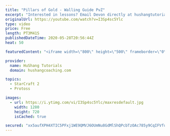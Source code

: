 ```yaml
---
title: "Pillars of Gold - Walling Guide PvZ"
excerpt: "Interested in lessons? Email Devon directly at hushangtutorials@outlook.com ------------------------------------------------------------------------------------------------------- Want to support HuShang Tutorials directly? Patreon is a website where you can contribute a monthly donation that will help"
originalUrl: https://youtube.com/watch?v=I3Sp4sc5Ylc
type: video
price: Free
length: PT3M41S
publishedDateTime: 2020-05-28T20:56:44Z
heat: 50

featuredContent: "<iframe width=\"800\" height=\"500\" frameborder=\"0\" src=\"https://www.youtube.com/embed/I3Sp4sc5Ylc\" allow=\"accelerometer; autoplay; encrypted-media; gyroscope; picture-in-picture\" allowfullscreen></iframe>"

provider:
  name: HuShang Tutorials
  domain: hushangcoaching.com

topics:
  - StarCraft 2
  - Protoss

images:
  - url: https://i.ytimg.com/vi/I3Sp4sc5Ylc/maxresdefault.jpg
    width: 1280
    height: 720
    isCached: true

secured: "xx5aufXPH4XTIC5PFxj1WE9QMVJ6OUmNu8GdMlShQPcbTzOAc785y9CqIFVfuFGn5+I2EV78S4bat0T+bN7aidA+myAXStucQ9ogAjBJHecFTt8dajUQFPOhw/GDMrlXZDdHg/eIY+sY+bkhuBuvGXBAoCahsouJv7+OBRANcnvQqBEN1/U/BlcdN8qPXkhXnXS8io6HoXXtBRIue4my/m6eAPYwT8hjDQRK3rBqGjdJzJj7J2r9lKrs+2TRqOUVOE1bmLU9wnJstjxhnNvMV9Ly1mK5aFrblQwHLjqkKfS1JOvwZSiB0Nv0nVxst4JQLK9QkWuK/3MeGlBvlPAK/5cMQ18WT0XoPz1UmfIHf+PJPGcjNrIFNPXIlc1l1T2gNI7PfiV5aw7eWFAW3LSa1qjbx+8ALTQNlXG9OFP8xYE=;Mec9d/EsnPWstSlHw12xUg=="
---
```


